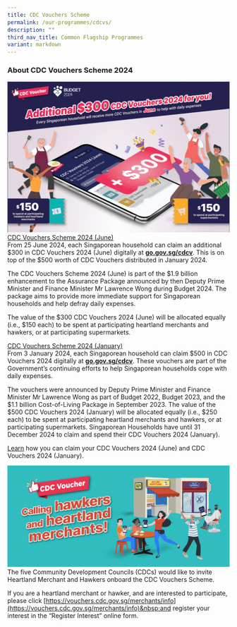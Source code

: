 ```yaml
---
title: CDC Vouchers Scheme
permalink: /our-programmes/cdcvs/
description: ""
third_nav_title: Common Flagship Programmes
variant: markdown
---
```

### About CDC Vouchers Scheme 2024

![](/images/Banner_with_words.png)
<u>CDC Vouchers Scheme 2024 (June)</u>  
From 25 June 2024, each Singaporean household can claim an additional $300 in CDC Vouchers 2024 (June) digitally at&nbsp;[**go.gov.sg/cdcv**](https://go.gov.sg/cdcv). This is on top of the $500 worth of CDC Vouchers distributed in January 2024.  
  
The CDC Vouchers Scheme 2024 (June) is part of the $1.9 billion enhancement to the Assurance Package announced by then Deputy Prime Minister and Finance Minister Mr Lawrence Wong during Budget 2024. The package aims to provide more immediate support for Singaporean households and help defray daily expenses.  
  
The value of the $300 CDC Vouchers 2024 (June) will be allocated equally (i.e., $150 each) to be spent at participating heartland merchants and hawkers, or at participating supermarkets.   
  
<u>CDC Vouchers Scheme 2024 (January)</u>  
From 3 January 2024, each Singaporean household can claim $500 in CDC Vouchers 2024 digitally at&nbsp;[**go.gov.sg/cdcv**](https://go.gov.sg/cdcv). These vouchers are part of the Government’s continuing efforts to help Singaporean households cope with daily expenses.  
  
The vouchers were announced by Deputy Prime Minister and Finance Minister Mr Lawrence Wong as part of Budget 2022, Budget 2023, and the $1.1 billion Cost-of-Living Package in September 2023. The value of the $500 CDC Vouchers 2024 (January) will be allocated equally (i.e., $250 each) to be spent at participating heartland merchants and hawkers, or at participating supermarkets. Singaporean Households have until 31 December 2024 to claim and spend their CDC Vouchers 2024 (January).

[Learn](https://vouchers.cdc.gov.sg/residents/info)&nbsp;how you can claim your CDC Vouchers 2024 (June) and CDC Vouchers 2024 (January).

![cdc vouchers merchants](/images/Common%20Flagship%20Progs/CDCV%20Merchants.png)
The five Community Development Councils (CDCs) would like to invite Heartland Merchant and Hawkers onboard the CDC Vouchers Scheme.  
  
If you are a heartland merchant or hawker, and are interested to participate, please click&nbsp;[https://vouchers.cdc.gov.sg/merchants/info](https://vouchers.cdc.gov.sg/merchants/info)&nbsp;and register your interest in the “Register Interest” online form.